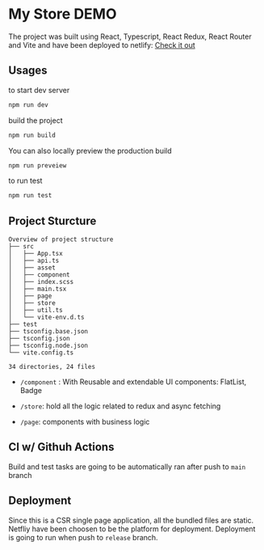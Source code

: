 # My Store DEMO

The project was built using React, Typescript, React Redux, React Router and Vite and have been deployed to netlify: [Check it out](https://release--lovely-syrniki-236122.netlify.app/)

## Usages

to start dev server 

```bash
npm run dev
```

build the project

```bash
npm run build
```

You can also locally preview the production build

```bash
npm run preveiew
```

to run test

```bash
npm run test
```

## Project Sturcture

```
Overview of project structure
├── src
│   ├── App.tsx
│   ├── api.ts
│   ├── asset
│   ├── component
│   ├── index.scss
│   ├── main.tsx
│   ├── page
│   ├── store
│   ├── util.ts
│   └── vite-env.d.ts
├── test
├── tsconfig.base.json
├── tsconfig.json
├── tsconfig.node.json
└── vite.config.ts

34 directories, 24 files

```

- `/component` : With Reusable and extendable UI components: FlatList, Badge

- `/store`: hold all the logic related to redux and async fetching

- `/page`: components with business logic

## CI w/ Githuh Actions

Build and test tasks are going to be automatically ran after push to `main` branch

## Deployment

Since this is a CSR single page application, all the bundled files are static. Netfliy have been choosen to be the platform for deployment. Deployment is going to run when push to `release` branch.

